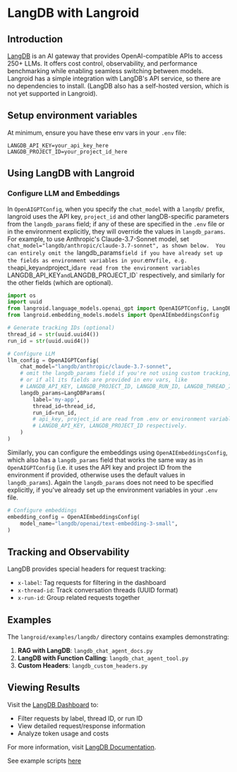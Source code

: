 # LangDB with Langroid

## Introduction

[LangDB](https://langdb.ai/) is an AI gateway that provides OpenAI-compatible APIs to access 250+ LLMs. It offers cost control, observability, and performance benchmarking while enabling seamless switching between models. 
Langroid has a simple integration with LangDB's API service, so there are no dependencies
to install. (LangDB also has a self-hosted version, which is not yet supported in Langroid).

## Setup environment variables

At minimum, ensure you have these env vars in your `.env` file:

```
LANGDB_API_KEY=your_api_key_here
LANGDB_PROJECT_ID=your_project_id_here
```

## Using LangDB with Langroid

### Configure LLM and Embeddings

In `OpenAIGPTConfig`, when you specify the `chat_model` with a `langdb/` prefix,
langroid uses the API key, `project_id` and other langDB-specific parameters
from the `langdb_params` field; if any of these are specified in the `.env` file
or in the environment explicitly, they will override the values in `langdb_params`.
For example, to use Anthropic's Claude-3.7-Sonnet model, 
set `chat_model="langdb/anthropic/claude-3.7-sonnet", as shown below. 
You can entirely omit the `langdb_params` field if you have already set up 
the fields as environment variables in your `.env` file, e.g. the `api_key`
and `project_id` are read from the environment variables 
`LANGDB_API_KEY` and `LANGDB_PROJECT_ID` respectively, and similarly for
the other fields (which are optional).

```python
import os
import uuid
from langroid.language_models.openai_gpt import OpenAIGPTConfig, LangDBParams
from langroid.embedding_models.models import OpenAIEmbeddingsConfig

# Generate tracking IDs (optional)
thread_id = str(uuid.uuid4())
run_id = str(uuid.uuid4())

# Configure LLM
llm_config = OpenAIGPTConfig(
    chat_model="langdb/anthropic/claude-3.7-sonnet",
    # omit the langdb_params field if you're not using custom tracking,
    # or if all its fields are provided in env vars, like
    # LANGDB_API_KEY, LANGDB_PROJECT_ID, LANGDB_RUN_ID, LANGDB_THREAD_ID, etc.
    langdb_params=LangDBParams(
        label='my-app',
        thread_id=thread_id,
        run_id=run_id,
        # api_key, project_id are read from .env or environment variables
        # LANGDB_API_KEY, LANGDB_PROJECT_ID respectively.
    )
)
```

Similarly, you can configure the embeddings using `OpenAIEmbeddingsConfig`,
which also has a `langdb_params` field that works the same way as 
in `OpenAIGPTConfig` (i.e. it uses the API key and project ID from the environment
if provided, otherwise uses the default values in `langdb_params`). Again the
`langdb_params` does not need to be specified explicitly, if you've already
set up the environment variables in your `.env` file.

```python
# Configure embeddings
embedding_config = OpenAIEmbeddingsConfig(
    model_name="langdb/openai/text-embedding-3-small",
)
```

## Tracking and Observability

LangDB provides special headers for request tracking:

- `x-label`: Tag requests for filtering in the dashboard
- `x-thread-id`: Track conversation threads (UUID format)
- `x-run-id`: Group related requests together

## Examples

The `langroid/examples/langdb/` directory contains examples demonstrating:

1. **RAG with LangDB**: `langdb_chat_agent_docs.py`
2. **LangDB with Function Calling**: `langdb_chat_agent_tool.py`
3. **Custom Headers**: `langdb_custom_headers.py`

## Viewing Results

Visit the [LangDB Dashboard](https://dashboard.langdb.com) to:
- Filter requests by label, thread ID, or run ID
- View detailed request/response information
- Analyze token usage and costs

For more information, visit [LangDB Documentation](https://docs.langdb.com).

See example scripts [here](https://github.com/langroid/langroid/tree/main/examples/langdb)
